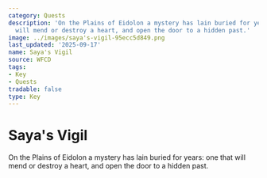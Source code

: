 ```yaml
---
category: Quests
description: 'On the Plains of Eidolon a mystery has lain buried for years: one that
  will mend or destroy a heart, and open the door to a hidden past.'
image: ../images/saya's-vigil-95ecc5d849.png
last_updated: '2025-09-17'
name: Saya's Vigil
source: WFCD
tags:
- Key
- Quests
tradable: false
type: Key
---
```


# Saya's Vigil

On the Plains of Eidolon a mystery has lain buried for years: one that will mend or destroy a heart, and open the door to a hidden past.

